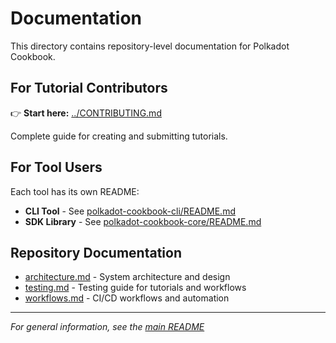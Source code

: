 # Documentation

This directory contains repository-level documentation for Polkadot Cookbook.

## For Tutorial Contributors

👉 **Start here:** [../CONTRIBUTING.md](../CONTRIBUTING.md)

Complete guide for creating and submitting tutorials.

## For Tool Users

Each tool has its own README:

- **CLI Tool** - See [polkadot-cookbook-cli/README.md](../polkadot-cookbook-cli/README.md)
- **SDK Library** - See [polkadot-cookbook-core/README.md](../polkadot-cookbook-core/README.md)

## Repository Documentation

- [architecture.md](architecture.md) - System architecture and design
- [testing.md](testing.md) - Testing guide for tutorials and workflows
- [workflows.md](workflows.md) - CI/CD workflows and automation

---

*For general information, see the [main README](../README.md)*
